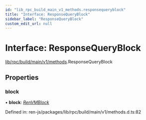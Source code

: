 ```yaml
---
id: "lib_rpc_build_main_v1_methods.responsequeryblock"
title: "Interface: ResponseQueryBlock"
sidebar_label: "ResponseQueryBlock"
custom_edit_url: null
---
```


# Interface: ResponseQueryBlock

[lib/rpc/build/main/v1/methods](../modules/lib_rpc_build_main_v1_methods.md).ResponseQueryBlock

## Properties

### block

• **block**: [*RenVMBlock*](lib_rpc_build_main_v1_methods.renvmblock.md)

Defined in: ren-js/packages/lib/rpc/build/main/v1/methods.d.ts:82
